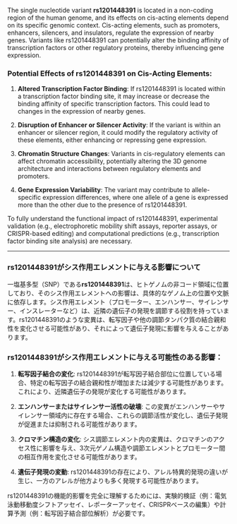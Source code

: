 The single nucleotide variant **rs1201448391** is located in a non-coding region of the human genome, and its effects on cis-acting elements depend on its specific genomic context. Cis-acting elements, such as promoters, enhancers, silencers, and insulators, regulate the expression of nearby genes. Variants like rs1201448391 can potentially alter the binding affinity of transcription factors or other regulatory proteins, thereby influencing gene expression.

### Potential Effects of rs1201448391 on Cis-Acting Elements:
1. **Altered Transcription Factor Binding**: If rs1201448391 is located within a transcription factor binding site, it may increase or decrease the binding affinity of specific transcription factors. This could lead to changes in the expression of nearby genes.
   
2. **Disruption of Enhancer or Silencer Activity**: If the variant is within an enhancer or silencer region, it could modify the regulatory activity of these elements, either enhancing or repressing gene expression.

3. **Chromatin Structure Changes**: Variants in cis-regulatory elements can affect chromatin accessibility, potentially altering the 3D genome architecture and interactions between regulatory elements and promoters.

4. **Gene Expression Variability**: The variant may contribute to allele-specific expression differences, where one allele of a gene is expressed more than the other due to the presence of rs1201448391.

To fully understand the functional impact of rs1201448391, experimental validation (e.g., electrophoretic mobility shift assays, reporter assays, or CRISPR-based editing) and computational predictions (e.g., transcription factor binding site analysis) are necessary.

---

### rs1201448391がシス作用エレメントに与える影響について
一塩基多型（SNP）である**rs1201448391**は、ヒトゲノムの非コード領域に位置しており、そのシス作用エレメントへの影響は、具体的なゲノム上の位置や文脈に依存します。シス作用エレメント（プロモーター、エンハンサー、サイレンサー、インスレーターなど）は、近隣の遺伝子の発現を調節する役割を持っています。rs1201448391のような変異は、転写因子や他の調節タンパク質の結合親和性を変化させる可能性があり、それによって遺伝子発現に影響を与えることがあります。

### rs1201448391がシス作用エレメントに与える可能性のある影響：
1. **転写因子結合の変化**: rs1201448391が転写因子結合部位に位置している場合、特定の転写因子の結合親和性が増加または減少する可能性があります。これにより、近隣遺伝子の発現が変化する可能性があります。

2. **エンハンサーまたはサイレンサー活性の破壊**: この変異がエンハンサーやサイレンサー領域内に存在する場合、これらの調節活性が変化し、遺伝子発現が促進または抑制される可能性があります。

3. **クロマチン構造の変化**: シス調節エレメント内の変異は、クロマチンのアクセス性に影響を与え、3次元ゲノム構造や調節エレメントとプロモーター間の相互作用を変化させる可能性があります。

4. **遺伝子発現の変動**: rs1201448391の存在により、アレル特異的発現の違いが生じ、一方のアレルが他方よりも多く発現する可能性があります。

rs1201448391の機能的影響を完全に理解するためには、実験的検証（例：電気泳動移動度シフトアッセイ、レポーターアッセイ、CRISPRベースの編集）や計算予測（例：転写因子結合部位解析）が必要です。